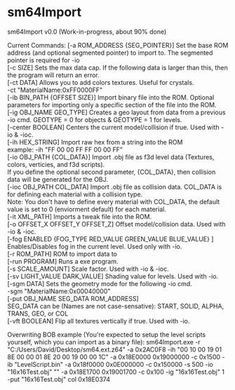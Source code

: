 # sm64Import

sm64Import v0.0 (Work-in-progress, about 90% done)

Current Commands:
[-a ROM_ADDRESS {SEG_POINTER}] Set the base ROM address (and optional segmented pointer) to import to. The segmented pointer is required for -io<br />
[-c SIZE] Sets the max data cap. If the following data is larger than this, then the program will return an error.<br />
[-ct DATA] Allows you to add colors textures. Useful for crystals.<br />
-ct "MaterialName:0xFF0000FF"<br />
[-ib BIN_PATH {OFFSET SIZE}] Import binary file into the ROM. Optional parameters for importing only a specific section of the file into the ROM.<br />
[-ig OBJ_NAME GEO_TYPE] Creates a geo layout from data from a previous -io cmd. GEOTYPE = 0 for objects & GEOTYPE = 1 for levels.<br />
[-center BOOLEAN] Centers the current model/collision if true. Used with -io & -ioc.<br />
[-ih HEX_STRING] Import raw hex from a string into the ROM<br />
example: -ih "FF 00 00 FF FF 00 00 FF"<br />
[-io OBJ_PATH {COL_DATA}] Import .obj file as f3d level data (Textures, colors, verticies, and f3d scripts). <br />
If you define the optional second parameter, {COL_DATA}, then collision data will be generated for the OBJ.<br />
[-ioc OBJ_PATH COL_DATA] Import .obj file as collision data. COL_DATA is for defining each material with a collision type. <br />
Note: You don't have to define every material with COL_DATA, the default value is set to 0 (enviorment default) for each material.<br />
[-it XML_PATH] Imports a tweak file into the ROM.<br />
[-o OFFSET_X OFFSET_Y OFFSET_Z] Offset model/collision data. Used with -io & -ioc.<br />
[-fog ENABLED {FOG_TYPE RED_VALUE GREEN_VALUE BLUE_VALUE} ] Enables/Disables fog in the current level. Used only with -io.<br />
[-r ROM_PATH] ROM to import data to<br />
[-run PROGRAM] Runs a exe program.<br />
[-s SCALE_AMOUNT] Scale factor. Used with -io & -ioc.<br />
[-sv LIGHT_VALUE DARK_VALUE] Shading value for levels. Used with -io.<br />
[-sgm DATA] Sets the geometry mode for the following -io cmd.<br />
-sgm "MaterialName:0x00040000"<br />
[-put OBJ_NAME SEG_DATA ROM_ADDRESS]<br />
SEG_DATA can be (Names are not case-sensative): START, SOLID, ALPHA, TRANS, GEO, or COL<br />
[-vft BOOLEAN] Flip all textures vertically if true. Used with -io.<br />

Overwriting BOB example (You're expected to setup the level scripts yourself, which you can import as a binary file):
sm64Import.exe -r "C:/Users/David/Desktop/sm64.ext.z64" -a 0x2AC0F8 -ih "00 10 00 19 01 8E 00 00 01 8E 20 00 19 00 00 1C" -a 0x18E0000 0x19000000 -c 0x1500 -ib "LevelScript.bin" -a 0x18f0000 0x0E000000 -c 0x150000 -s 500 -io "16x16Test.obj" "" -a 0x18E1700 0x19001700 -c 0x100 -ig "16x16Test.obj" 1 -put "16x16Test.obj" col 0x18E0374
